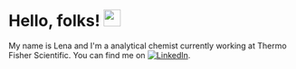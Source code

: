 # Hello, folks! <img src="https://raw.githubusercontent.com/MartinHeinz/MartinHeinz/master/wave.gif" width="30px">

My name is Lena and I'm a analytical chemist currently working at Thermo Fisher Scientific. You can find me on [![LinkedIn][3.2]][3].


[3.2]: https://raw.githubusercontent.com/MartinHeinz/MartinHeinz/master/linkedin-3-16.png (LinkedIn icon without padding)

[3]: https://www.linkedin.com/in/becciolini/
